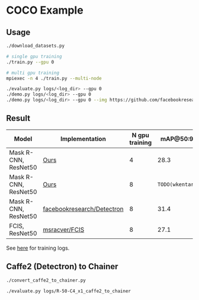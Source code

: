 # COCO Example

## Usage

```bash
./download_datasets.py

# single gpu training
./train.py --gpu 0

# multi gpu training
mpiexec -n 4 ./train.py --multi-node

./evaluate.py logs/<log_dir> --gpu 0
./demo.py logs/<log_dir> --gpu 0
./demo.py logs/<log_dir> --gpu 0 --img https://github.com/facebookresearch/Detectron/blob/master/demo/17790319373_bd19b24cfc_k.jpg?raw=true
```


## Result

| Model | Implementation | N gpu training | mAP@50:95 |
|-------|----------------|----------------|-----------|
| Mask R-CNN, ResNet50 | [Ours](https://github.com/wkentaro/chainer-mask-rcnn) | 4 | 28.3 |
| Mask R-CNN, ResNet50 | [Ours](https://github.com/wkentaro/chainer-mask-rcnn) | 8 | `TODO(wkentaro)` |
| Mask R-CNN, ResNet50 | [facebookresearch/Detectron](https://github.com/facebookresearch/Detectron) | 8 | 31.4 |
| FCIS, ResNet50 | [msracver/FCIS](https://github.com/msracver/FCIS) | 8 | 27.1 |

See [here](https://drive.google.com/open?id=1Dfpc2Dd7_hh9ZsgfbDnuVG4xUnQFBksa) for training logs.


## Caffe2 (Detectron) to Chainer

```bash
./convert_caffe2_to_chainer.py

./evaluate.py logs/R-50-C4_x1_caffe2_to_chainer
```
